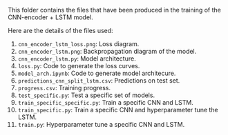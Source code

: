 This folder contains the files that have been produced in the training of the CNN-encoder + LSTM model.

Here are the details of the files used:

1. `cnn_encoder_lstm_loss.png`: Loss diagram.
1. `cnn_encoder_lstm.png`: Backpropagation diagram of the model.
1. `cnn_encoder_lstm.py`: Model architecture.
1. `loss.py`: Code to generate the loss curves.
1. `model_arch.ipynb`: Code to generate model architecure.
1. `predictions_cnn_split_lstm.csv`: Predictions on test set.
1. `progress.csv`: Training progress.
1. `test_specific.py`: Test a specific set of models.
1. `train_specific_specific.py`: Train a specific CNN and LSTM.
1. `train_specific.py`: Train a specific CNN and hyperparameter tune the LSTM.
1. `train.py`: Hyperparameter tune a specific CNN and LSTM.
